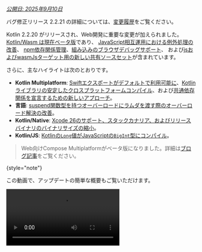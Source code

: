 [//]: # (title: Kotlin 2.2.20 の新機能)

_[公開日: 2025年9月10日](releases.md#release-details)_

<tldr><p>バグ修正リリース 2.2.21 の詳細については、<a href="https://github.com/JetBrains/kotlin/releases/tag/v2.2.21">変更履歴</a>をご覧ください。</p></tldr>

Kotlin 2.2.20 がリリースされ、Web開発に重要な変更が加えられました。[Kotlin/Wasm は現在ベータ版](#kotlin-wasm)であり、
[JavaScript相互運用における例外処理の改善](#improved-exception-handling-in-kotlin-wasm-and-javascript-interop)、
[npm依存関係管理](#separated-npm-dependencies)、[組み込みのブラウザデバッグサポート](#support-for-debugging-in-browsers-without-configuration)、
および[jsおよびwasmJsターゲット用の新しい共有ソースセット](#shared-source-set-for-js-and-wasmjs-targets)が含まれています。

さらに、主なハイライトは次のとおりです。

*   **Kotlin Multiplatform**: [Swiftエクスポートがデフォルトで利用可能に](#swift-export-available-by-default)、[Kotlinライブラリの安定したクロスプラットフォームコンパイル](#stable-cross-platform-compilation-for-kotlin-libraries)、および[共通依存関係を宣言するための新しいアプローチ](#new-approach-for-declaring-common-dependencies)。
*   **言語**: [suspend関数型を持つオーバーロードにラムダを渡す際のオーバーロード解決の改善](#improved-overload-resolution-for-lambdas-with-suspend-function-types)。
*   **Kotlin/Native**: [Xcode 26のサポート、スタックカナリア、およびリリースバイナリのバイナリサイズの縮小](#kotlin-native)。
*   **Kotlin/JS**: [Kotlinの`Long`値がJavaScriptの`BigInt`型にコンパイル](#usage-of-the-bigint-type-to-represent-kotlin-s-long-type)。

> Web向けCompose Multiplatformがベータ版になりました。詳細は[ブログ記事](https://blog.jetbrains.com/kotlin/2025/09/compose-multiplatform-1-9-0-compose-for-web-beta/)をご覧ください。
>
{style="note"}

この動画で、アップデートの簡単な概要もご覧いただけます。

<video src="https://www.youtube.com/v/QWpp5-LlTqA" title="Kotlin 2.2.21 の新機能"/>

## IDEサポート

Kotlin 2.2.20をサポートするKotlinプラグインは、IntelliJ IDEAおよびAndroid Studioの最新バージョンにバンドルされています。
更新するには、ビルドスクリプトでKotlinのバージョンを2.2.20に変更するだけです。

詳細は[新しいリリースへの更新](releases.md#update-to-a-new-kotlin-version)をご覧ください。

## 言語

Kotlin 2.2.20では、Kotlin 2.3.0で計画されている今後の言語機能を試すことができます。これには、
[suspend関数型を持つオーバーロードにラムダを渡す際のオーバーロード解決の改善](#improved-overload-resolution-for-lambdas-with-suspend-function-types)と
[明示的な戻り値型を持つ式本体での`return`文のサポート](#support-for-return-statements-in-expression-bodies-with-explicit-return-types)が含まれます。このリリースには、
[when`式の網羅性チェックの改善](#data-flow-based-exhaustiveness-checks-for-when-expressions)、
[reified `Throwable`キャッチのサポート](#support-for-reified-types-in-catch-clauses)、および[Kotlinコントラクトの改善](#improved-kotlin-contracts)も含まれます。

### suspend関数型を持つラムダのオーバーロード解決の改善

これまで、通常の関数型と`suspend`関数型の両方で関数をオーバーロードすると、ラムダを渡す際にオーバーロード解決の曖昧性エラーが発生していました。明示的な型キャストでこのエラーを回避できましたが、コンパイラは`No cast needed`という警告を誤って報告していました。

```kotlin
// Defines two overloads
fun transform(block: () -> Int) {}
fun transform(block: suspend () -> Int) {}

fun test() {
    // Fails with overload resolution ambiguity
    transform({ 42 })

    // Uses an explicit cast, but the compiler incorrectly reports 
    // a "No cast needed" warning
    transform({ 42 } as () -> Int)
}
```

この変更により、通常の関数型と`suspend`関数型の両方のオーバーロードを定義した場合、キャストなしのラムダは通常のオーバーロードに解決されます。`suspend`キーワードを使用して、明示的にsuspendオーバーロードに解決してください。

```kotlin
// Resolves to transform(() -> Int)
transform({ 42 })

// Resolves to transform(suspend () -> Int)
transform(suspend { 42 })
```

この挙動はKotlin 2.3.0でデフォルトで有効になります。今すぐテストするには、以下のコンパイラオプションを使用して言語バージョンを`2.3`に設定してください。

```kotlin
-language-version 2.3
```

または、`build.gradle(.kts)`ファイルで設定してください。

```kotlin
kotlin {
    compilerOptions {
        languageVersion.set(org.jetbrains.kotlin.gradle.dsl.KotlinVersion.KOTLIN_2_3)
    }
}
```

課題トラッカー[YouTrack](https://youtrack.jetbrains.com/issue/KT-23610)でフィードバックをお寄せいただけると幸いです。

### 明示的な戻り値型を持つ式本体での`return`文のサポート

これまで、式本体で`return`を使用すると、関数の戻り値型が`Nothing`と推論される可能性があったため、コンパイラエラーが発生していました。

```kotlin
fun example() = return 42
// Error: Returns are prohibited for functions with an expression body
```

この変更により、戻り値型が明示的に記述されている限り、式本体で`return`を使用できるようになりました。

```kotlin
// Specifies the return type explicitly
fun getDisplayNameOrDefault(userId: String?): String = getDisplayName(userId ?: return "default")

// Fails because it doesn't specify the return type explicitly
fun getDisplayNameOrDefault(userId: String?) = getDisplayName(userId ?: return "default")
```

同様に、式本体を持つ関数内のラムダおよびネストされた式内の`return`文は、意図せずにコンパイルされていました。Kotlinは、戻り値型が明示的に指定されている限り、これらのケースをサポートするようになりました。明示的な戻り値型がないケースはKotlin 2.3.0で非推奨になります。

```kotlin
// Return type isn't explicitly specified, and the return statement is inside a lambda
// which will be deprecated
fun returnInsideLambda() = run { return 42 }

// Return type isn't explicitly specified, and the return statement is inside the initializer
// of a local variable, which will be deprecated
fun returnInsideIf() = when {
    else -> {
        val result = if (someCondition()) return "" else "value"
        result
    }
}
```

この挙動はKotlin 2.3.0でデフォルトで有効になります。今すぐテストするには、以下のコンパイラオプションを使用して言語バージョンを`2.3`に設定してください。

```kotlin
-language-version 2.3
```

または、`build.gradle(.kts)`ファイルで設定してください。

```kotlin
kotlin {
    compilerOptions {
        languageVersion.set(org.jetbrains.kotlin.gradle.dsl.KotlinVersion.KOTLIN_2_3)
    }
}
```

課題トラッカー[YouTrack](https://youtrack.jetbrains.com/issue/KT-76926)でフィードバックをお寄せいただけると幸いです。

### `when`式のデータフローに基づく網羅性チェック
<primary-label ref="experimental-opt-in"/>

> IntelliJ IDEAでのこの機能のコード分析、コード補完、ハイライトのサポートは、現在[2025.3 EAPビルド](https://www.jetbrains.com/idea/nextversion/)でのみ利用可能です。
>
{style = "note"}

Kotlin 2.2.20では、`when`式の**データフローに基づく**網羅性チェックが導入されました。
これまで、コンパイラのチェックは`when`式自体に限定されており、冗長な`else`ブランチを追加せざるを得ないことがよくありました。
このアップデートにより、コンパイラは以前の条件チェックと早期リターンを追跡するようになり、冗長な`else`ブランチを削除できるようになりました。

たとえば、コンパイラは`if`条件が満たされたときに関数がリターンすることを認識するため、`when`式は残りのケースを処理するだけで済みます。

```kotlin
enum class UserRole { ADMIN, MEMBER, GUEST }

fun getPermissionLevel(role: UserRole): Int {
    // Covers the Admin case outside of the when expression
    if (role == UserRole.ADMIN) return 99

    return when (role) {
        UserRole.MEMBER -> 10
        UserRole.GUEST -> 1
        // You no longer have to include this else branch 
        // else -> throw IllegalStateException()
    }
}
```

この機能は[Experimental](components-stability.md#stability-levels-explained)です。
これを有効にするには、`build.gradle(.kts)`ファイルに以下のコンパイラオプションを追加してください。

```kotlin
kotlin {
    compilerOptions {
        freeCompilerArgs.add("-Xdata-flow-based-exhaustiveness")
    }
}
```

### `catch`句におけるreified型のサポート
<primary-label ref="experimental-opt-in"/>

> IntelliJ IDEAでのこの機能のコード分析、コード補完、ハイライトのサポートは、現在[2025.3 EAPビルド](https://www.jetbrains.com/idea/nextversion/)でのみ利用可能です。
> 
{style = "note"}

Kotlin 2.2.20では、コンパイラは`inline`関数の`catch`句で[reifiedジェネリック型パラメータ](inline-functions.md#reified-type-parameters)の使用を許可するようになりました。

例を示します。

```kotlin
inline fun <reified ExceptionType : Throwable> handleException(block: () -> Unit) {
    try {
        block()
        // This is now allowed after the change
    } catch (e: ExceptionType) {
        println("Caught specific exception: ${e::class.simpleName}")
    }
}

fun main() {
    // Tries to perform an action that might throw an IOException
    handleException<java.io.IOException> {
        throw java.io.IOException("File not found")
    }
    // Caught specific exception: IOException
}
```

これまで、`inline`関数でreified `Throwable`型をキャッチしようとするとエラーが発生していました。

この挙動はKotlin 2.4.0でデフォルトで有効になります。
今すぐ使用するには、`build.gradle(.kts)`ファイルに以下のコンパイラオプションを追加してください。

```kotlin
kotlin {
    compilerOptions {
        freeCompilerArgs.add("-Xallow-reified-type-in-catch")
    }
}
```

Kotlinチームは、外部コントリビューターの[Iven Krall](https://github.com/kralliv)氏の貢献に感謝いたします。

### Kotlinコントラクトの改善
<primary-label ref="experimental-opt-in"/>

> IntelliJ IDEAでのこの機能のコード分析、コード補完、ハイライトのサポートは、現在[2025.3 EAPビルド](https://www.jetbrains.com/idea/nextversion/)でのみ利用可能です。
>
{style = "note"}

Kotlin 2.2.20では、[Kotlinコントラクト](https://kotlinlang.org/api/core/kotlin-stdlib/kotlin.contracts/contract.html)にいくつかの改善が導入されました。これには以下が含まれます。

*   [コントラクト型アサーションにおけるジェネリクスのサポート](#support-for-generics-in-contract-type-assertions)。
*   [プロパティアクセサーおよび特定の演算子関数内でのコントラクトのサポート](#support-for-contracts-inside-property-accessors-and-specific-operator-functions)。
*   [条件が満たされたときに非nullの戻り値を保証する手段としての、コントラクトにおける`returnsNotNull()`関数のサポート](#support-for-the-returnsnotnull-function-in-contracts)。
*   [ラムダ内で条件が`true`であると仮定できる新しい`holdsIn`キーワード](#new-holdsin-keyword)。

これらの改善は[Experimental](components-stability.md#stability-levels-explained)です。オプトインするには、コントラクトを宣言する際に`@OptIn(ExperimentalContracts::class)`アノテーションを使用する必要があります。`holdsIn`キーワードと`returnsNotNull()`関数も`@OptIn(ExperimentalExtendedContracts::class)`アノテーションを必要とします。

これらの改善を使用するには、以下の各セクションで説明されているコンパイラオプションも追加する必要があります。

弊社の[課題トラッカー](https://kotl.in/issue)でフィードバックをお寄せいただけると幸いです。

#### コントラクト型アサーションにおけるジェネリクスのサポート

ジェネリック型に対して型アサーションを実行するコントラクトを記述できるようになりました。

```kotlin
import kotlin.contracts.*

sealed class Failure {
    class HttpError(val code: Int) : Failure()
    // Insert other failure types here
}

sealed class Result<out T, out F : Failure> {
    class Success<T>(val data: T) : Result<T, Nothing>()
    class Failed<F : Failure>(val failure: F) : Result<Nothing, F>()
}

@OptIn(ExperimentalContracts::class)
// Uses a contract to assert a generic type
fun <T, F : Failure> Result<T, F>.isHttpError(): Boolean {
    contract {
        returns(true) implies (this@isHttpError is Result.Failed<Failure.HttpError>)
    }
    return this is Result.Failed && this.failure is Failure.HttpError
}
```

この例では、コントラクトが`Result`オブジェクトに対して型アサーションを実行し、コンパイラが安全に[スマートキャスト](typecasts.md#smart-casts)してアサートされたジェネリック型にすることを可能にします。

この機能は[Experimental](components-stability.md#stability-levels-explained)です。オプトインするには、`build.gradle(.kts)`ファイルに以下のコンパイラオプションを追加してください。

```kotlin
kotlin {
    compilerOptions {
        freeCompilerArgs.add("-Xallow-contracts-on-more-functions")
    }
}
```

#### プロパティアクセサーおよび特定の演算子関数内でのコントラクトのサポート

プロパティアクセサーと特定の演算子関数内でコントラクトを定義できるようになりました。
これにより、より多くの種類の宣言でコントラクトを使用できるようになり、柔軟性が向上します。

たとえば、ゲッター内でコントラクトを使用して、レシーバーオブジェクトのスマートキャストを有効にできます。

```kotlin
import kotlin.contracts.*

val Any.isHelloString: Boolean
    get() {
        @OptIn(ExperimentalContracts::class)
        // Enables smart casting the receiver to String when the getter returns true
        contract { returns(true) implies (this@isHelloString is String) }
        return "hello" == this
    }

fun printIfHelloString(x: Any) {
    if (x.isHelloString) {
        // Prints the length after the smart cast of the receiver to String
        println(x.length)
        // 5
    }
}
```

さらに、以下の演算子関数でコントラクトを使用できます。

*   `invoke`
*   `contains`
*   `rangeTo`、`rangeUntil`
*   `componentN`
*   `iterator`
*   `unaryPlus`、`unaryMinus`、`not`
*   `inc`、`dec`

ここでは、演算子関数でコントラクトを使用してラムダ内の変数の初期化を保証する例を示します。

```kotlin
import kotlin.contracts.*

class Runner {
    @OptIn(ExperimentalContracts::class)
    // Enables initialization of variables assigned inside the lambda
    operator fun invoke(block: () -> Unit) {
        contract {
            callsInPlace(block, InvocationKind.EXACTLY_ONCE)
        }
        block()
    }
}

fun testOperator(runner: Runner) {
    val number: Int
    runner {
        number = 1
    }
    // Prints the value after definite initialization guaranteed by the contract
    println(number)
    // 1
}
```

この機能は[Experimental](components-stability.md#stability-levels-explained)です。オプトインするには、`build.gradle(.kts)`ファイルに以下のコンパイラオプションを追加してください。

```kotlin
kotlin {
    compilerOptions {
        freeCompilerArgs.add("-Xallow-contracts-on-more-functions")
    }
}
```

#### コントラクトにおけるreturnsNotNull()関数のサポート

Kotlin 2.2.20では、コントラクト用の[`returnsNotNull()`](https://kotlinlang.org/api/core/kotlin-stdlib/kotlin.contracts/-contract-builder/returns-not-null.html)関数が導入されました。
この関数を使用して、特定の条件が満たされたときに、関数が非null値を返すことを保証できます。
これにより、nullableとnon-nullableの関数オーバーロードを個別に用意する代わりに、単一の簡潔な関数でコードを簡素化できます。

```kotlin
import kotlin.contracts.*

@OptIn(ExperimentalContracts::class, ExperimentalExtendedContracts::class)
fun decode(encoded: String?): String? {
    contract {
        // Guarantees a non-null return value when the input is non-null
        (encoded != null) implies (returnsNotNull())
    }
    if (encoded == null) return null
    return java.net.URLDecoder.decode(encoded, "UTF-8")
}

fun useDecodedValue(s: String?) {
    // Uses a safe call since the return value may be null
    decode(s)?.length
    if (s != null) {
        // Treats the return value as non-null after the smart cast
        decode(s).length
    }
}
```

この例では、`decode()`関数内のコントラクトにより、入力が非nullの場合にコンパイラが戻り値をスマートキャストできるようになり、余分なnullチェックや複数のオーバーロードの必要がなくなります。

この機能は[Experimental](components-stability.md#stability-levels-explained)です。オプトインするには、`build.gradle(.kts)`ファイルに以下のコンパイラオプションを追加してください。

```kotlin
kotlin {
    compilerOptions {
        freeCompilerArgs.add("-Xallow-condition-implies-returns-contracts")
    }
}
```

#### 新しいholdsInキーワード

Kotlin 2.2.20では、コントラクト用の新しい[`holdsIn`](https://kotlinlang.org/api/core/kotlin-stdlib/kotlin.contracts/-contract-builder/holds-in.html)キーワードが導入されました。
これを使用して、特定のラムダ内でブール条件が`true`であると仮定されることを保証できます。これにより、コントラクトを使用して条件付きスマートキャストを持つDSLを構築できます。

例を示します。

```kotlin
import kotlin.contracts.*

@OptIn(ExperimentalContracts::class, ExperimentalExtendedContracts::class)
fun <T> T.alsoIf(condition: Boolean, block: (T) -> Unit): T {
    contract {
        // Declares that the lambda runs at most once
        callsInPlace(block, InvocationKind.AT_MOST_ONCE)
        // Declares that the condition is assumed to be true inside the lambda
        condition holdsIn block
    }
    if (condition) block(this)
    return this
}

fun useApplyIf(input: Any) {
    val result = listOf(1, 2, 3)
        .first()
        .alsoIf(input is Int) {
            // The input parameter is smart cast to Int inside the lambda
            // Prints the sum of input and first list element
            println(input + it)
            // 2
        }
        .toString()
}
```

この機能は[Experimental](components-stability.md#stability-levels-explained)です。オプトインするには、`build.gradle(.kts)`ファイルに以下のコンパイラオプションを追加してください。

```kotlin
kotlin {
    compilerOptions {
        freeCompilerArgs.add("-Xallow-holdsin-contract")
    }
}
```

## Kotlin/JVM: `when`式での`invokedynamic`のサポート
<primary-label ref="experimental-opt-in"/> 

Kotlin 2.2.20では、`when`式を`invokedynamic`でコンパイルできるようになりました。これまで、複数の型チェックを含む`when`式は、バイトコードで長い`instanceof`チェックの連鎖にコンパイルされていました。

現在では、以下の条件が満たされた場合、Javaの`switch`ステートメントによって生成されるバイトコードと同様に、`invokedynamic`を`when`式で使用してより小さなバイトコードを生成できます。

*   `else`を除くすべての条件が`is`または`null`チェックであること。
*   式に[ガード条件 (`if`)](control-flow.md#guard-conditions-in-when-expressions)が含まれていないこと。
*   条件に、変更可能なKotlinコレクション (`MutableList`) や関数型 (`kotlin.Function1`、`kotlin.Function2`など) のように直接型チェックできない型が含まれていないこと。
*   `else`以外に少なくとも2つの条件があること。
*   すべてのブランチが`when`式の同じ主題をチェックしていること。

たとえば、以下のようになります。

```kotlin
open class Example

class A : Example()
class B : Example()
class C : Example()

fun test(e: Example) = when (e) {
    // Uses invokedynamic with SwitchBootstraps.typeSwitch
    is A -> 1
    is B -> 2
    is C -> 3
    else -> 0
}
```

この新機能が有効になると、この例の`when`式は、複数の`instanceof`チェックの代わりに単一の`invokedynamic`型スイッチにコンパイルされます。

この機能を有効にするには、JVMターゲット21以上でKotlinコードをコンパイルし、以下のコンパイラオプションを追加してください。

```bash
-Xwhen-expressions=indy
```

または、`build.gradle(.kts)`ファイルの`compilerOptions {}`ブロックに追加してください。

```kotlin
kotlin {
    compilerOptions {
        freeCompilerArgs.add("-Xwhen-expressions=indy")
    }
}
```

この機能は[Experimental](components-stability.md#stability-levels-explained)です。課題トラッカー[YouTrack](https://youtrack.jetbrains.com/issue/KT-65688)でフィードバックをお寄せいただけると幸いです。

## Kotlin Multiplatform

Kotlin 2.2.20では、Kotlin Multiplatformに重要な変更が導入されました。Swiftエクスポートがデフォルトで利用可能になり、新しい共有ソースセットが追加され、共通依存関係を管理する新しいアプローチを試すことができます。

### Swiftエクスポートがデフォルトで利用可能に
<primary-label ref="experimental-general"/> 

Kotlin 2.2.20では、Swiftエクスポートの実験的なサポートが導入されました。
これにより、Kotlinソースを直接エクスポートし、Objective-Cヘッダーが不要になるため、SwiftからKotlinコードを慣用的に呼び出すことができます。

これにより、Appleターゲットのマルチプラットフォーム開発が大幅に改善されるはずです。たとえば、トップレベル関数を持つKotlinモジュールがある場合、Swiftエクスポートにより、Objective-Cのアンダースコアやマングルされた名前を削除し、クリーンでモジュール固有のインポートが可能になります。

主な機能は次のとおりです。

*   **マルチモジュールサポート**。各Kotlinモジュールは個別のSwiftモジュールとしてエクスポートされ、関数呼び出しを簡素化します。
*   **パッケージサポート**。Kotlinパッケージはエクスポート中に明示的に保持され、生成されたSwiftコードでの命名衝突を回避します。
*   **型エイリアス**。Kotlinの型エイリアスはSwiftにエクスポートされ、保持されるため、可読性が向上します。
*   **プリミティブのnull許容性の強化**。`Int?`のような型を`KotlinInt`のようなラッパークラスにボックス化してnull許容性を保持する必要があったObjective-C相互運用とは異なり、Swiftエクスポートはnull許容性情報を直接変換します。
*   **オーバーロード**。Kotlinのオーバーロードされた関数をSwiftで曖昧さなく呼び出すことができます。
*   **フラット化されたパッケージ構造**。KotlinパッケージをSwiftのenumに変換し、生成されたSwiftコードからパッケージプレフィックスを削除できます。
*   **モジュール名のカスタマイズ**。KotlinプロジェクトのGradle設定で、結果のSwiftモジュール名をカスタマイズできます。

#### Swiftエクスポートを有効にする方法

この機能は現在[Experimental](components-stability.md#stability-levels-explained)であり、iOSフレームワークをXcodeプロジェクトに接続するために[直接統合](https://www.jetbrains.com/help/kotlin-multiplatform-dev/multiplatform-direct-integration.html)を使用するプロジェクトでのみ機能します。
これは、IntelliJ IDEAのKotlin Multiplatformプラグインまたは[Webウィザード](https://kmp.jetbrains.com/)で作成されたマルチプラットフォームプロジェクトの標準的な設定です。

Swiftエクスポートを試すには、Xcodeプロジェクトを設定します。

1.  Xcodeで、プロジェクト設定を開きます。
2.  **Build Phases**タブで、`embedAndSignAppleFrameworkForXcode`タスクを含む**Run Script**フェーズを見つけます。
3.  Run Scriptフェーズで、`embedSwiftExportForXcode`タスクを特徴とするようにスクリプトを調整します。

   ```bash
   ./gradlew :<Shared module name>:embedSwiftExportForXcode
   ```

   ![Swiftエクスポートスクリプトを追加](xcode-swift-export-run-script-phase.png){width=700}

4.  プロジェクトをビルドします。Swiftモジュールはビルド出力ディレクトリに生成されます。

この機能はデフォルトで利用可能です。以前のリリースで既に有効にしている場合は、`gradle.properties`ファイルから`kotlin.experimental.swift-export.enabled`を削除できます。

> 時間を節約するには、Swiftエクスポートがすでに設定されている弊社の[公開サンプル](https://github.com/Kotlin/swift-export-sample)をクローンしてください。
>
{style="tip"}

Swiftエクスポートの詳細については、弊社の[ドキュメント](native-swift-export.md)をご覧ください。

#### フィードバックを送る

今後のKotlinリリースでは、Swiftエクスポートのサポートを拡大し、段階的に安定させる予定です。
Kotlin 2.2.20以降は、特にコルーチンとフロー周りのKotlinとSwift間の相互運用性の向上に注力します。

Swiftエクスポートのサポートは、Kotlin Multiplatformにとって大きな変更です。皆様からのフィードバックをお待ちしております。

*   Kotlin Slackで開発チームに直接連絡してください – [招待を取得](https://surveys.jetbrains.com/s3/kotlin-slack-sign-up?_gl=1*ju6cbn*_ga*MTA3MTk5NDkzMC4xNjQ2MDY3MDU4*_ga_9J976DJZ68*MTY1ODMzNzA3OS4xMDAuMS4xNjU4MzQwODEwLjYw)して[#swift-export](https://kotlinlang.slack.com/archives/C073GUW6WN9)チャンネルに参加してください。
*   Swiftエクスポートで直面する問題を[YouTrack](https://kotl.in/issue)で報告してください。

### `js`および`wasmJs`ターゲット用の共有ソースセット

これまで、Kotlin MultiplatformはJavaScript (`js`) とWebAssembly (`wasmJs`) のWebターゲット用の共有ソースセットをデフォルトで含んでいませんでした。
`js`と`wasmJs`の間でコードを共有するには、カスタムソースセットを手動で設定するか、`js`用と`wasmJs`用で2箇所にコードを記述する必要がありました。例:

```kotlin
// commonMain
expect suspend fun readCopiedText(): String

// jsMain
external interface Navigator { val clipboard: Clipboard }
// Different interop in JS and Wasm
external interface Clipboard { fun readText(): Promise<String> }
external val navigator: Navigator

suspend fun readCopiedText(): String {
    // Different interop in JS and Wasm
    return navigator.clipboard.readText().await()
}

// wasmJsMain
external interface Navigator { val clipboard: Clipboard }
external interface Clipboard { fun readText(): Promise<JsString> }
external val navigator: Navigator

suspend fun readCopiedText(): String {
    return navigator.clipboard.readText().await().toString()
}
```

このリリースから、[デフォルト階層テンプレート](https://www.jetbrains.com/help/kotlin-multiplatform-dev/multiplatform-hierarchy.html#default-hierarchy-template)を使用すると、Kotlin GradleプラグインがWeb用の新しい共有ソースセット (`webMain`と`webTest`で構成) を追加します。

この変更により、`web`ソースセットは`js`と`wasmJs`の両方のソースセットの親となります。更新されたソースセット階層は次のようになります。

![Webでデフォルト階層テンプレートを使用する例](default-hierarchy-example-with-web.svg)

新しいソースセットにより、`js`と`wasmJs`の両方のターゲットに対して1つのコードを記述できます。共有コードを`webMain`に配置すると、両方で自動的に機能します。

```kotlin
// commonMain
expect suspend fun readCopiedText(): String

// webMain
@OptIn(ExperimentalWasmJsInterop::class)
private suspend fun <R : JsAny?> Promise<R>.await(): R = suspendCancellableCoroutine { continuation ->
    this.then(
        onFulfilled = { continuation.resumeWith(Result.success(it)); null },
        onRejected = { continuation.resumeWithException(it.asJsException()); null }
    )
}

external interface Navigator { val clipboard: Clipboard }
external interface Clipboard { fun readText(): Promise<JsString> }
external val navigator: Navigator

actual suspend fun readCopiedText(): String {
    return navigator.clipboard.readText().await().toString()
}
```

このアップデートにより、`js`と`wasmJs`ターゲット間のコード共有が簡素化されます。特に以下の2つのケースで役立ちます。

*   ライブラリ作者で、コードを重複させることなく`js`と`wasmJs`の両方のターゲットをサポートしたい場合。
*   WebをターゲットとするCompose Multiplatformアプリケーションを開発している場合、より広範なブラウザ互換性のために`js`と`wasmJs`の両方のターゲットのクロスコンパイルを有効にします。このフォールバックモードにより、Webサイトを作成すると、現代のブラウザは`wasmJs`を使用し、古いブラウザは`js`を使用するため、すべてのブラウザでそのまま動作します。

この機能を試すには、`build.gradle(.kts)`ファイルの`kotlin {}`ブロックで[デフォルト階層テンプレート](https://www.jetbrains.com/help/kotlin-multiplatform-dev/multiplatform-hierarchy.html#default-hierarchy-template)を使用してください。

```kotlin
kotlin {
    js()
    wasmJs()

    // Enables the default source set hierarchy, including webMain and webTest
    applyDefaultHierarchyTemplate()
}
```

デフォルト階層を使用する前に、カスタム共有ソースセットを持つプロジェクトがある場合や、`js("web")`ターゲットの名前を変更している場合は、潜在的な競合がないか慎重に検討してください。これらの競合を解決するには、競合するソースセットまたはターゲットの名前を変更するか、デフォルト階層を使用しないでください。

### Kotlinライブラリの安定したクロスプラットフォームコンパイル

Kotlin 2.2.20では、重要な[ロードマップ項目](https://youtrack.jetbrains.com/issue/KT-71290)が完了し、Kotlinライブラリのクロスプラットフォームコンパイルが安定化されました。

Kotlinライブラリを公開するための`.klib`アーティファクトを、どのホストでも生成できるようになりました。これにより、特にこれまでMacマシンが必要だったAppleターゲットの公開プロセスが大幅に合理化されます。

この機能はデフォルトで利用可能です。既に`kotlin.native.enableKlibsCrossCompilation=true`でクロスコンパイルを有効にしている場合は、`gradle.properties`ファイルからこれを削除できます。

残念ながら、いくつかの制限はまだ存在します。以下の場合は、引き続きMacマシンを使用する必要があります。

*   ライブラリまたは依存するモジュールに[cinteropの依存関係](native-c-interop.md)がある場合。
*   プロジェクトに[CocoaPodsの統合](https://www.jetbrains.com/help/kotlin-multiplatform-dev/multiplatform-cocoapods-overview.html)が設定されている場合。
*   Appleターゲット用の[最終バイナリ](https://www.jetbrains.com/help/kotlin-multiplatform-dev/multiplatform-build-native-binaries.html)をビルドまたはテストする必要がある場合。

マルチプラットフォームライブラリの公開に関する詳細については、弊社の[ドキュメント](https://www.jetbrains.com/help/kotlin-multiplatform-dev/multiplatform-publish-lib-setup.html)をご覧ください。

### 共通依存関係を宣言するための新しいアプローチ
<primary-label ref="experimental-opt-in"/>

Gradleでマルチプラットフォームプロジェクトを設定するのを簡素化するため、Kotlin 2.2.20では、プロジェクトがGradle 8.8以降を使用している場合、トップレベルの`dependencies {}`ブロックを使用して`kotlin {}`ブロック内で共通依存関係を宣言できるようになりました。
これらの依存関係は、`commonMain`ソースセットで宣言されたかのように動作します。この機能は、Kotlin/JVMおよびAndroid専用プロジェクトで使用するdependenciesブロックと同様に機能し、Kotlin Multiplatformでは現在[Experimental](components-stability.md#stability-levels-explained)です。

プロジェクトレベルで共通依存関係を宣言することで、ソースセット間の繰り返しの設定が減り、ビルド設定の合理化に役立ちます。必要に応じて、各ソースセットにプラットフォーム固有の依存関係を追加することもできます。

この機能を試すには、トップレベルの`dependencies {}`ブロックの前に`@OptIn(ExperimentalKotlinGradlePluginApi::class)`アノテーションを追加してオプトインしてください。例:

```kotlin
kotlin {
    @OptIn(ExperimentalKotlinGradlePluginApi::class)
    dependencies {
        implementation("org.jetbrains.kotlinx:kotlinx-coroutines-core:%coroutinesVersion%")
    }
}
```

この機能に関するフィードバックを[YouTrack](https://youtrack.jetbrains.com/issue/KT-76446)でお寄せいただけると幸いです。

### 依存関係におけるターゲットサポートの新しい診断

Kotlin 2.2.20以前は、ビルドスクリプト内の依存関係がソースセットで必要なすべてのターゲットをサポートしていない場合、Gradleによって生成されるエラーメッセージでは問題を理解することが困難でした。

Kotlin 2.2.20では、各依存関係がどのターゲットをサポートし、どのターゲットをサポートしないかを明確に示す新しい診断が導入されました。

この診断はデフォルトで有効になっています。何らかの理由で無効にする必要がある場合は、この[YouTrack課題](https://kotl.in/kmp-dependencies-diagnostic-issue)にコメントでお知らせください。
`gradle.properties`ファイルで診断を無効にするには、以下のGradleプロパティを使用できます。

| プロパティ                                                 | 説明                                                       |
|----------------------------------------------------------|----------------------------------------------------------------|
| `kotlin.kmp.eagerUnresolvedDependenciesDiagnostic=false` | メタデータコンパイルとインポートのみで診断を実行                 |
| `kotlin.kmp.unresolvedDependenciesDiagnostic=false`      | 診断を完全に無効にする                                         |

## Kotlin/Native

このリリースでは、Xcode 26のサポート、Objective-C/Swiftとの相互運用性、デバッグ、新しいバイナリオプションに改善が加えられました。

### Xcode 26のサポート

Kotlin 2.2.2**1**以降、Kotlin/NativeコンパイラはXcode 26をサポートします。これはXcodeの最新の安定バージョンです。
Xcodeをアップデートし、最新のAPIにアクセスして、Appleオペレーティングシステム向けのKotlinプロジェクトの開発を継続できます。

### バイナリにおけるスタックカナリアのサポート

Kotlin 2.2.20から、Kotlinは生成されるKotlin/Nativeバイナリでのスタックカナリアのサポートを追加しました。スタック保護の一部として、このセキュリティ機能はスタック破壊から保護し、一般的なアプリケーションの脆弱性の一部を軽減します。SwiftとObjective-Cでは既に利用可能でしたが、Kotlinでもサポートされるようになりました。

Kotlin/Nativeでのスタック保護の実装は、[Clang](https://clang.llvm.org/docs/ClangCommandLineReference.html#cmdoption-clang-fstack-protector)のスタックプロテクターの挙動に従います。

スタックカナリアを有効にするには、以下の[バイナリオプション](native-binary-options.md)を`gradle.properties`ファイルに追加してください。

```none
kotlin.native.binary.stackProtector=yes
```

このプロパティは、スタック破壊に対して脆弱なすべてのKotlin関数に対してこの機能を有効にします。代替モードは次のとおりです。

*   `kotlin.native.binary.stackProtector=strong`。これは、スタック破壊に対して脆弱な関数に対してより強力なヒューリスティックを使用します。
*   `kotlin.native.binary.stackProtector=all`。これは、すべての関数に対してスタックプロテクターを有効にします。

場合によっては、スタック保護がパフォーマンスコストを伴う可能性があることに注意してください。

### リリースバイナリのバイナリサイズの縮小
<primary-label ref="experimental-opt-in"/> 

Kotlin 2.2.20では、リリースバイナリのバイナリサイズを削減できる`smallBinary`オプションが導入されました。
この新しいオプションは、LLVMコンパイルフェーズ中のコンパイラのデフォルトの最適化引数として、事実上`-Oz`を設定します。

`smallBinary`オプションを有効にすると、リリースバイナリをより小さくし、ビルド時間を短縮できます。ただし、場合によってはランタイムパフォーマンスに影響を与える可能性があります。

この新機能は現在[Experimental](components-stability.md#stability-levels-explained)です。プロジェクトでこれを試すには、以下の[バイナリオプション](native-binary-options.md)を`gradle.properties`ファイルに追加してください。

```none
kotlin.native.binary.smallBinary=true
```

Kotlinチームは、この機能の実装にご協力いただいた[Troels Lund](https://github.com/troelsbjerre)氏に感謝いたします。

### デバッガーのオブジェクト概要の改善

Kotlin/Nativeは、LLDBやGDBなどのデバッガーツール向けに、より明確なオブジェクト概要を生成するようになりました。これにより、生成されるデバッグ情報の可読性が向上し、デバッグエクスペリエンスが合理化されます。

たとえば、以下のオブジェクトを考えてみましょう。

```kotlin
class Point(val x: Int, val y: Int)
val point = Point(1, 2)
```

これまで、検査ではオブジェクトのメモリアドレスへのポインタを含む限られた情報しか表示されませんでした。

```none
(lldb) v point
(ObjHeader *) point = [x: ..., y: ...]
(lldb) v point->x
(int32_t *) x = 0x0000000100274048
```

Kotlin 2.2.20では、デバッガーが実際の値を含むより豊富な詳細を表示するようになりました。

```none
(lldb) v point
(ObjHeader *) point = Point(x=1, y=2)
(lldb) v point->x
(int32_t) point->x = 1
```

Kotlinチームは、この機能の実装にご協力いただいた[Nikita Nazarov](https://github.com/nikita-nazarov)氏に感謝いたします。

Kotlin/Nativeでのデバッグの詳細については、[ドキュメント](native-debugging.md)をご覧ください。

### Objective-Cヘッダーのブロック型における明示的な名前

Kotlin 2.2.20では、Kotlin/NativeプロジェクトからエクスポートされるObjective-CヘッダーのKotlinの関数型に明示的なパラメータ名を追加するオプションが導入されました。パラメータ名により、Xcodeのオートコンプリート候補が改善され、Clangの警告を回避するのに役立ちます。

これまで、ブロック型におけるパラメータ名は、生成されたObjective-Cヘッダーでは省略されていました。このような場合、Xcodeのオートコンプリートは、Objective-Cブロックでパラメータ名なしで関数を呼び出すことを提案していました。生成されたブロックはClangの警告を引き起こしました。

たとえば、以下のKotlinコードの場合:

```kotlin
// Kotlin:
fun greetUser(block: (name: String) -> Unit) = block("John")
```

生成されたObjective-Cヘッダーにはパラメータ名がありませんでした。

```objc
// Objective-C:
+ (void)greetUserBlock:(void (^)(NSString *))block __attribute__((swift_name("greetUser(block:)")));
```

そのため、XcodeでObjective-Cから`greetUserBlock()`関数を呼び出すと、IDEは次のように提案しました。

```objc
// Objective-C:
greetUserBlock:^(NSString *) {
    // ...
};
```

提案中の不足しているパラメータ名`(NSString *)`がClangの警告を引き起こしました。

新しいオプションを使用すると、KotlinはKotlin関数型からのパラメータ名をObjective-Cブロック型に転送するため、Xcodeは提案でそれらを使用します。

```objc
// Objective-C:
greetUserBlock:^(NSString *name) {
    // ...
};
```

明示的なパラメータ名を有効にするには、以下の[バイナリオプション](native-binary-options.md)を`gradle.properties`ファイルに追加してください。

```none
kotlin.native.binary.objcExportBlockExplicitParameterNames=true
```

Kotlinチームは、この機能の実装にご協力いただいた[Yijie Jiang](https://github.com/edisongz)氏に感謝いたします。

### Kotlin/Nativeディストリビューションのサイズ縮小

Kotlin/Nativeディストリビューションには、コンパイラコードを含む2つのJARファイルが含まれていました。

*   `konan/lib/kotlin-native.jar`
*   `konan/lib/kotlin-native-compiler-embeddable.jar`。

Kotlin 2.2.20から、`kotlin-native.jar`は公開されなくなりました。

削除されたJARファイルは、不要になった組み込みコンパイラのレガシーバージョンです。この変更により、ディストリビューションのサイズが大幅に縮小されます。

その結果、以下のオプションは非推奨となり、削除されました。

*   `kotlin.native.useEmbeddableCompilerJar=false` Gradleプロパティ。代わりに、組み込みコンパイラJARファイルは常にKotlin/Nativeプロジェクトで使用されます。
*   `KotlinCompilerPluginSupportPlugin.getPluginArtifactForNative()`関数。代わりに、[`getPluginArtifact()`](https://kotlinlang.org/api/kotlin-gradle-plugin/kotlin-gradle-plugin-api/org.jetbrains.kotlin.gradle.plugin/-kotlin-compiler-plugin-support-plugin/get-plugin-artifact.html)関数が常に使用されます。

詳細については、[YouTrack課題](https://kotl.in/KT-51301)をご覧ください。

### Objective-CヘッダーへのKDocのエクスポートがデフォルトに

Kotlin/Nativeの最終バイナリのコンパイル中にObjective-Cヘッダーを生成する際、[KDoc](kotlin-doc.md)コメントがデフォルトでエクスポートされるようになりました。

これまで、`-Xexport-kdoc`オプションはビルドファイルに手動で追加する必要がありました。現在では、コンパイルタスクに自動的に渡されます。

このオプションはKDocコメントをklibsに埋め込み、Appleフレームワークを生成する際にklibsからコメントを抽出します。その結果、Xcodeなどでオートコンプリート時にクラスやメソッドのコメントが表示されるようになります。

`build.gradle(.kts)`ファイルの`binaries {}`ブロックで、klibsから生成されるAppleフレームワークへのKDocコメントのエクスポートを無効にできます。

```kotlin
import org.jetbrains.kotlin.gradle.ExperimentalKotlinGradlePluginApi

kotlin {
    iosArm64 {
        binaries {
            framework { 
                baseName = "sdk"
                @OptIn(ExperimentalKotlinGradlePluginApi::class)
                exportKdoc.set(false)
            }
        }
    }
}
```

詳細については、[弊社のドキュメント](native-objc-interop.md#provide-documentation-with-kdoc-comments)をご覧ください。

### x86_64 Appleターゲットの非推奨化

Appleは数年前にIntelチップ搭載デバイスの生産を終了し、[最近](https://www.youtube.com/live/51iONeETSng?t=3288s)、macOS Tahoe 26がIntelベースのアーキテクチャをサポートする最後のOSバージョンになると[発表しました](https://www.youtube.com/live/51iONeETSng?t=3288s)。

これにより、特にmacOS 26に付属するサポート対象のXcodeバージョンを更新する将来のKotlinリリースでは、ビルドエージェントでこれらのターゲットを適切にテストすることがますます困難になります。

Kotlin 2.2.20から、`macosX64`および`iosX64`ターゲットはサポートティア2に降格されました。これは、ターゲットがコンパイルされることを確認するためにCIで定期的にテストされることを意味しますが、実行されることを確認するために自動的にテストされない場合があります。

Kotlin 2.2.20−2.4.0リリースサイクル中に、すべての`x86_64` Appleターゲットを段階的に非推奨にし、最終的にサポートを削除する予定です。これには以下のターゲットが含まれます。

*   `macosX64`
*   `iosX64`
*   `tvosX64`
*   `watchosX64`

サポートティアの詳細については、[Kotlin/Nativeターゲットサポート](native-target-support.md)をご覧ください。

## Kotlin/Wasm

Kotlin/Wasmは現在ベータ版であり、npm依存関係の分離、[JavaScript相互運用における例外処理の改善](#improved-exception-handling-in-kotlin-wasm-and-javascript-interop)、
[組み込みのブラウザデバッグサポート](#support-for-debugging-in-browsers-without-configuration)などの改善とともに、より高い安定性を提供します。

### npm依存関係の分離

これまで、Kotlin/Wasmプロジェクトでは、[npm](https://www.npmjs.com/)のすべての依存関係が、Kotlinツーリングの依存関係とプロジェクトの依存関係の両方を含めて、プロジェクトフォルダにまとめてインストールされていました。
それらはまた、プロジェクトのロックファイル (`package-lock.json`または`yarn.lock`) にも一緒に記録されていました。

その結果、Kotlinツーリングの依存関係が更新されるたびに、何も追加または変更していなくてもロックファイルを更新する必要がありました。

Kotlin 2.2.20から、Kotlinツーリングのnpm依存関係はプロジェクトの外にインストールされるようになりました。現在、ツーリングとユーザーの依存関係は別々のディレクトリにあります。

*   **ツーリングの依存関係のディレクトリ:**

    `<kotlin-user-home>/kotlin-npm-tooling/<yarn|npm>/hash/node_modules`

*   **ユーザーの依存関係のディレクトリ:**

    `build/wasm/node_modules`

さらに、プロジェクトディレクトリ内のロックファイルには、ユーザー定義の依存関係のみが含まれます。

この改善により、ロックファイルが自身の依存関係のみに集中し、プロジェクトをよりクリーンに保ち、ファイルの不要な変更を減らすのに役立ちます。

この変更は`wasm-js`ターゲットに対してデフォルトで有効になっています。`js`ターゲットに対してはまだこの変更は実装されていません。将来のリリースで実装する予定はありますが、Kotlin 2.2.20では`js`ターゲットのnpm依存関係の挙動は以前と同じままです。

### Kotlin/WasmおよびJavaScript相互運用における例外処理の改善

これまで、KotlinはJavaScript (JS) でスローされ、Kotlin/Wasmコードに渡される例外 (エラー) を理解するのが困難でした。

場合によっては、例外がWasmコードからJSにスローまたは渡され、詳細なしに`WebAssembly.Exception`にラップされるという逆方向の問題も発生しました。これらのKotlinの例外処理の問題はデバッグを困難にしていました。

Kotlin 2.2.20から、例外に関する開発者のエクスペリエンスが両方向で改善されました。

*   JSから例外がスローされた場合、Kotlin側でより多くの情報を確認できます。
    そのような例外がKotlinを介してJSに戻る際に、WebAssemblyにラップされなくなりました。
*   Kotlinから例外がスローされた場合、JS側でJSエラーとしてキャッチできるようになりました。

新しい例外処理は、[`WebAssembly.JSTag`](https://webassembly.github.io/exception-handling/js-api/#dom-webassembly-jstag)機能をサポートするモダンなブラウザで自動的に機能します。

*   Chrome 115+
*   Firefox 129+
*   Safari 18.4+

古いブラウザでは、例外処理の挙動は変更されません。

### 設定なしでのブラウザデバッグのサポート

これまで、ブラウザはデバッグに必要なKotlin/Wasmプロジェクトのソースに自動的にアクセスできませんでした。
ブラウザでKotlin/Wasmアプリケーションをデバッグするには、`build.gradle(.kts)`ファイルに以下のスニペットを追加して、これらのソースをサービスするようにビルドを手動で設定する必要がありました。

```kotlin
devServer = (devServer ?: KotlinWebpackConfig.DevServer()).apply {
    static = (static ?: mutableListOf()).apply {
        add(project.rootDir.path)
    }
}
```

Kotlin 2.2.20から、[モダンなブラウザ](wasm-configuration.md#browser-versions)でのアプリケーションのデバッグはすぐに機能します。
Gradle開発タスク (`*DevRun`) を実行すると、Kotlinはソースファイルをブラウザに自動的に提供し、ブレークポイントの設定、変数の検査、Kotlinコードのステップ実行を追加設定なしで可能にします。

この変更により、手動設定の必要がなくなり、デバッグが簡素化されます。必要な設定はKotlin Gradleプラグインに含まれるようになりました。以前にこの設定を`build.gradle(.kts)`ファイルに追加していた場合、競合を避けるために削除する必要があります。

ブラウザでのデバッグは、すべてのGradle `*DevRun`タスクに対してデフォルトで有効になっています。これらのタスクはアプリケーションだけでなくそのソースファイルも提供するため、ローカル開発のみに使用し、ソースが公開されてしまう可能性のあるクラウド環境や本番環境での実行は避けてください。

#### デバッグ中の繰り返しの再読み込みを処理する

デフォルトでソースをサービスすると、[Kotlinのコンパイルとバンドルが完了する前に、ブラウザでアプリケーションが繰り返し再読み込みされる](https://youtrack.jetbrains.com/issue/KT-80582/Multiple-reloads-when-using-webpack-dev-server-after-2.2.20-Beta2#focus=Comments-27-12596427.0-0)可能性があります。
回避策として、webpackの設定を調整してKotlinソースファイルを無視し、サービスされる静的ファイルの監視を無効にしてください。
プロジェクトのルートにある`webpack.config.d`ディレクトリに、以下の内容を持つ`.js`ファイルを追加してください。

```kotlin
config.watchOptions = config.watchOptions || {
    ignored: ["**/*.kt", "**/node_modules"]
}

if (config.devServer) {
    config.devServer.static = config.devServer.static.map(file => {
        if (typeof file === "string") {
        return { directory: file,
                 watch: false,
        }
    } else {
        return file
    }
    })
}
```

### 空の`yarn.lock`ファイルの排除

これまで、Kotlin Gradleプラグイン (KGP) は、Kotlinツールチェーンで必要とされるnpmパッケージに関する情報と、プロジェクトまたは使用されるライブラリからの既存の[npm](https://www.npmjs.com/)依存関係を含む`yarn.lock`ファイルを自動的に生成していました。

現在、KGPはツールチェーンの依存関係を個別に管理し、プロジェクトにnpm依存関係がない限り、プロジェクトレベルの`yarn.lock`ファイルは生成されなくなりました。

KGPは、npm依存関係が追加されると自動的に`yarn.lock`ファイルを作成し、npm依存関係が削除されると`yarn.lock`ファイルを削除します。

この変更により、プロジェクト構造がクリーンになり、実際のnpm依存関係がいつ導入されたかを追跡しやすくなります。

この挙動を設定するために追加のステップは不要です。Kotlin 2.2.20以降、Kotlin/Wasmプロジェクトではデフォルトで適用されます。

### 完全修飾クラス名における新しいコンパイラエラー

Kotlin/Wasmでは、コンパイラはデフォルトで生成されたバイナリにクラスの完全修飾名 (FQN) を格納しません。
このアプローチにより、アプリケーションサイズの増加を回避します。

その結果、以前のKotlinリリースでは、`KClass::qualifiedName`プロパティを呼び出すと、クラスの修飾名の代わりに空の文字列が返されていました。

Kotlin 2.2.20から、Kotlin/Wasmプロジェクトで`KClass::qualifiedName`プロパティを使用すると、完全修飾名機能を明示的に有効にしない限り、コンパイラはエラーを報告します。

この変更により、`qualifiedName`プロパティを呼び出す際の予期しない空の文字列を防ぎ、コンパイル時に問題を捕捉することで開発者のエクスペリエンスを向上させます。

診断はデフォルトで有効になっており、エラーは自動的に報告されます。診断を無効にし、Kotlin/WasmでFQNの保存を許可するには、`build.gradle(.kts)`ファイルに以下のオプションを追加して、すべてのクラスの完全修飾名を格納するようにコンパイラに指示してください。

```kotlin
kotlin {
    wasmJs {
        ...
        compilerOptions {
            freeCompilerArgs.add("-Xwasm-kclass-fqn")
        }
    }
}
```

> このオプションを有効にすると、アプリケーションサイズが増加することに注意してください。
>
{style="note"}

## Kotlin/JS

Kotlin 2.2.20では、`BigInt`型を使用してKotlinの`Long`型を表現するのをサポートし、エクスポートされた宣言で`Long`を使用できるようにします。さらに、このリリースではNode.js引数をクリーンアップするためのDSL関数が追加されました。

### Kotlinの`Long`型を表現するための`BigInt`型の使用
<primary-label ref="experimental-opt-in"/>

ES2020標準以前、JavaScript (JS) は53ビットを超える正確な整数に対するプリミティブ型をサポートしていませんでした。

このため、Kotlin/JSは`Long`値 (64ビット幅) を、2つの`number`プロパティを含むJavaScriptオブジェクトとして表現していました。このカスタム実装により、KotlinとJavaScript間の相互運用性がより複雑になっていました。

Kotlin 2.2.20から、Kotlin/JSは、モダンなJavaScript (ES2020) にコンパイルする際、Kotlinの`Long`値を表現するためにJavaScriptに組み込みの`BigInt`型を使用するようになりました。

この変更は、Kotlin 2.2.20で導入された機能である[JavaScriptへの`Long`型のエクスポート](#usage-of-long-in-exported-declarations)も可能にします。結果として、この変更はKotlinとJavaScript間の相互運用性を簡素化します。

これを有効にするには、`build.gradle(.kts)`ファイルに以下のコンパイラオプションを追加する必要があります。

```kotlin
kotlin {
    js {
        ...
        compilerOptions {
            freeCompilerArgs.add("-Xes-long-as-bigint")
        }
    }
}
```

この機能は[Experimental](components-stability.md#stability-levels-explained)です。課題トラッカー[YouTrack](https://youtrack.jetbrains.com/issue/KT-57128)でフィードバックをお寄せいただけると幸いです。

#### エクスポートされた宣言での`Long`の使用

Kotlin/JSはカスタムの`Long`表現を使用していたため、JavaScriptからKotlinの`Long`と対話する直接的な方法を提供することは困難でした。その結果、`Long`型を使用するKotlinコードをJavaScriptにエクスポートすることはできませんでした。この問題は、関数パラメータ、クラスプロパティ、コンストラクタなど、`Long`を使用するすべてのコードに影響しました。

Kotlinの`Long`型がJavaScriptの`BigInt`型にコンパイルできるようになったため、Kotlin/JSは`Long`値をJavaScriptにエクスポートするのをサポートし、KotlinコードとJavaScriptコード間の相互運用性を簡素化します。

この機能を有効にするには:

1.  `build.gradle(.kts)`ファイルの`freeCompilerArgs`属性に以下のコンパイラオプションを追加して、Kotlin/JSで`Long`のエクスポートを許可してください。

    ```kotlin
    kotlin {
        js {
            ...
            compilerOptions {                   
                freeCompilerArgs.add("-XXLanguage:+JsAllowLongInExportedDeclarations")
            }
        }
    }
    ```

2.  `BigInt`型を有効にしてください。[Kotlinの`Long`型を表現するための`BigInt`型の使用](#usage-of-the-bigint-type-to-represent-kotlin-s-long-type)で有効にする方法をご覧ください。

### よりクリーンな引数のための新しいDSL関数

Node.jsでKotlin/JSアプリケーションを実行する際、プログラムに渡される引数 (`args`) には、これまで以下が含まれていました。

*   実行可能ファイル`Node`へのパス。
*   スクリプトへのパス。
*   指定した実際のコマンドライン引数。

しかし、`args`の期待される挙動は、コマンドライン引数のみを含むことでした。これを実現するには、`drop()`関数を使用して最初の2つの引数を手動でスキップする必要がありました。`build.gradle(.kts)`ファイル内またはKotlinコードで:

```kotlin
fun main(args: Array<String>) {
    println(args.drop(2).joinToString(", "))
}
```

この回避策は繰り返しの手間がかかり、エラーが発生しやすく、プラットフォーム間でコードを共有する際にはうまく機能しませんでした。

この問題を解決するため、Kotlin 2.2.20では`passCliArgumentsToMainFunction()`という新しいDSL関数が導入されました。

この関数を使用すると、コマンドライン引数のみが含まれ、`Node`とスクリプトのパスは除外されます。

```kotlin
fun main(args: Array<String>) {
    // No need for drop() and only your custom arguments are included 
    println(args.joinToString(", "))
}
```

この変更により、ボイラープレートコードが削減され、手動で引数を削除することによる間違いが防止され、クロスプラットフォームの互換性が向上します。

この機能を有効にするには、`build.gradle(.kts)`ファイル内に以下のDSL関数を追加してください。

```kotlin
kotlin {
    js {
        nodejs {
            passCliArgumentsToMainFunction()
        }
    }
}
```

## Gradle

Kotlin 2.2.20では、GradleビルドレポートにKotlin/Nativeタスク用の新しいコンパイラパフォーマンスメトリクスが追加され、インクリメンタルコンパイルの使い勝手が向上しました。

### Kotlin/Nativeタスクのビルドレポートにおける新しいコンパイラパフォーマンスメトリクス

Kotlin 1.7.0では、コンパイラのパフォーマンス追跡を支援する[ビルドレポート](gradle-compilation-and-caches.md#build-reports)を導入しました。それ以来、これらのレポートをさらに詳細でパフォーマンス問題の調査に役立つものにするために、より多くのメトリクスを追加してきました。

Kotlin 2.2.20では、ビルドレポートにKotlin/Nativeタスクのコンパイラパフォーマンスメトリクスが含まれるようになりました。

ビルドレポートとその設定方法の詳細については、[ビルドレポートの有効化](gradle-compilation-and-caches.md#enabling-build-reports)をご覧ください。

### Kotlin/JVMにおけるインクリメンタルコンパイルの改善のプレビュー
<primary-label ref="experimental-general"/>

Kotlin 2.0.0では、最適化されたフロントエンドを持つ新しいK2コンパイラが導入されました。Kotlin 2.2.20では、新しいフロントエンドを使用してKotlin/JVMの特定の複雑なインクリメンタルコンパイルシナリオでパフォーマンスを向上させることで、これをさらに発展させています。

これらの改善は、挙動の安定化に取り組んでいる間、デフォルトでは無効になっています。これらを有効にするには、`gradle.properties`ファイルに以下のプロパティを追加してください。

```none
kotlin.incremental.jvm.fir=true
```

現在、[`kapt`コンパイラプラグイン](kapt.md)はこの新しい挙動と互換性がありません。今後のKotlinリリースでサポートを追加する予定です。

この機能に関するフィードバックを[YouTrack](https://youtrack.jetbrains.com/issue/KT-72822)でお寄せいただけると幸いです。

### インクリメンタルコンパイルがインライン関数のラムダの変更を検出

Kotlin 2.2.20以前は、インクリメンタルコンパイルを有効にしてインライン関数内のラムダのロジックを変更した場合、コンパイラは他のモジュール内のそのインライン関数の呼び出しサイトを再コンパイルしませんでした。その結果、それらの呼び出しサイトはラムダの以前のバージョンを使用し、予期しない挙動を引き起こす可能性がありました。

Kotlin 2.2.20では、コンパイラはインライン関数のラムダの変更を検出し、その呼び出しサイトを自動的に再コンパイルするようになりました。

## Maven: `kotlin-maven-plugin`におけるKotlinデーモンのサポート

Kotlin 2.2.20では、[Kotlin 2.2.0で導入されたビルドツールAPI](whatsnew22.md#new-experimental-build-tools-api)をさらに一歩進め、`kotlin-maven-plugin`で[Kotlinデーモン](kotlin-daemon.md)のサポートを追加しました。Kotlinデーモンを使用すると、Kotlinコンパイラは独立した別のプロセスで実行され、他のMavenプラグインがシステムプロパティを上書きするのを防ぎます。この[YouTrack課題](https://youtrack.jetbrains.com/issue/KT-43894/Maven-Windows-error-RuntimeException-Could-not-find-installation-home-path)で例を見ることができます。

Kotlin 2.2.20から、Kotlinデーモンはデフォルトで使用されます。以前の挙動に戻したい場合は、`pom.xml`ファイルで以下のプロパティを`false`に設定してオプトアウトしてください。

```xml
<properties>
    <kotlin.compiler.daemon>false</kotlin.compiler.daemon>
</properties>
```

Kotlin 2.2.20では、KotlinデーモンのデフォルトJVM引数をカスタマイズするために使用できる新しい`jvmArgs`プロパティも導入されました。たとえば、`-Xmx`および`-Xms`オプションを上書きするには、`pom.xml`ファイルに以下を追加してください。

```xml
<properties>
    <kotlin.compiler.daemon.jvmArgs>Xmx1500m,Xms500m</kotlin.compiler.daemon.jvmArgs>
</properties>
```

## Kotlinコンパイラオプションの新しい共通スキーマ

Kotlin 2.2.20では、[`org.jetbrains.kotlin:kotlin-compiler-arguments-description`](https://central.sonatype.com/artifact/org.jetbrains.kotlin/kotlin-compiler-arguments-description)の下で公開されているすべてのコンパイラオプションの共通スキーマが導入されました。
このアーティファクトには、すべてのコンパイラオプション、それらの説明、および各オプションが導入または安定化されたバージョンなどのメタデータの、コード表現とJSON相当 (非JVMコンシューマ向け) の両方が含まれています。このスキーマを使用して、オプションのカスタムビューを生成したり、必要に応じて分析したりできます。

## 標準ライブラリ

このリリースでは、標準ライブラリに新しい実験的な機能が導入されました。Kotlin/JSでのインターフェース型識別のためのリフレクションサポート、共通アトミック型用の更新関数、および配列サイズ変更のための`copyOf()`オーバーロードです。

### Kotlin/JSにおけるリフレクションによるインターフェース型識別のサポート
<primary-label ref="experimental-opt-in"/>

Kotlin 2.2.20は、[Experimental](components-stability.md#stability-levels-explained)な[`KClass.isInterface`](https://kotlinlang.org/api/core/kotlin-stdlib/kotlin.reflect/-k-class/is-interface.html)プロパティをKotlin/JS標準ライブラリに追加します。

このプロパティを使用すると、クラス参照がKotlinインターフェースを表しているかどうかをチェックできます。これにより、Kotlin/JSはKotlin/JVMとのパリティに近づき、Kotlin/JVMでは`KClass.java.isInterface`を使用してクラスがインターフェースを表しているかどうかをチェックできます。

オプトインするには、`@OptIn(ExperimentalStdlibApi::class)`アノテーションを使用してください。

```kotlin
@OptIn(ExperimentalStdlibApi::class)
fun inspect(klass: KClass<*>) {
    // Prints true for interfaces
    println(klass.isInterface)
}
```

課題トラッカー[YouTrack](https://youtrack.jetbrains.com/issue/KT-78581)でフィードバックをお寄せいただけると幸いです。

### 共通アトミック型のための新しい更新関数
<primary-label ref="experimental-opt-in"/>

Kotlin 2.2.20では、共通アトミック型およびそれらの配列対応要素を更新するための新しい実験的な関数が導入されました。
各関数は、これらの更新関数のいずれかを使用して新しい値をアトミックに計算し、現在の値を置き換えます。戻り値は使用する関数によって異なります。

*   [`update()`](https://kotlinlang.org/api/core/kotlin-stdlib/kotlin.concurrent.atomics/update.html)と[`updateAt()`](https://kotlinlang.org/api/core/kotlin-stdlib/kotlin.concurrent.atomics/update-at.html)は、結果を返さずに新しい値を設定します。
*   [`fetchAndUpdate()`](https://kotlinlang.org/api/core/kotlin-stdlib/kotlin.concurrent.atomics/fetch-and-update.html)と[`fetchAndUpdateAt()`](https://kotlinlang.org/api/core/kotlin-stdlib/kotlin.concurrent.atomics/fetch-and-update-at.html)は、新しい値を設定し、変更前の以前の値を返します。
*   [`updateAndFetch()`](https://kotlinlang.org/api/core/kotlin-stdlib/kotlin.concurrent.atomics/update-and-fetch.html)と[`updateAndFetchAt()`](https://kotlinlang.org/api/core/kotlin-stdlib/kotlin.concurrent.atomics/update-and-fetch-at.html)は、新しい値を設定し、変更後の更新された値を返します。

これらの関数を使用して、乗算やビット演算など、すぐにサポートされていないアトミックな変換を実装できます。
この変更以前は、共通アトミック型をインクリメントし、以前の値を読み取るには、[`compareAndSet()`](https://kotlinlang.org/api/core/kotlin-stdlib/kotlin.concurrent/-atomic-int/compare-and-set.html)関数を使ったループが必要でした。

共通アトミック型のすべてのAPIと同様に、これらの関数は[Experimental](components-stability.md#stability-levels-explained)です。
オプトインするには、`@OptIn(ExperimentalAtomicApi::class)`アノテーションを使用してください。

様々な種類の更新を実行し、以前の値または更新された値のいずれかを返すコードの例を以下に示します。

```kotlin
import kotlin.concurrent.atomics.*
import kotlin.random.Random

@OptIn(ExperimentalAtomicApi::class)
fun main() {
    val counter = AtomicLong(Random.nextLong())
    val minSetBitsThreshold = 20

    // Sets a new value without using the result
    counter.update { if (it < 0xDECAF) 0xCACA0 else 0xC0FFEE }

    // Retrieves the current value, then updates it
    val previousValue = counter.fetchAndUpdate { 0x1CEDL.shl(Long.SIZE_BITS - it.countLeadingZeroBits()) or it }

    // Updates the value, then retrieves the result
    val current = counter.updateAndFetch {
        if (it.countOneBits() < minSetBitsThreshold) it.shl(20) or 0x15BADL else it
    }

    val hexFormat = HexFormat {
        upperCase = true
        number {
            removeLeadingZeros = true
        }
    }
    println("Previous value: ${previousValue.toHexString(hexFormat)}")
    println("Current value: ${current.toHexString(hexFormat)}")
    println("Expected status flag set: ${current and 0xBAD != 0xBADL}")
}
```
{kotlin-runnable="true" kotlin-min-compiler-version="2.2.20"}

課題トラッカー[YouTrack](https://youtrack.jetbrains.com/issue/KT-76389)でフィードバックをお寄せいただけると幸いです。

### 配列の`copyOf()`オーバーロードのサポート
<primary-label ref="experimental-opt-in"/>

Kotlin 2.2.20では、[`copyOf()`](https://kotlinlang.org/api/core/kotlin-stdlib/kotlin.collections/copy-of.html)関数の実験的なオーバーロードが導入されました。
ジェネリック型`Array<T>`の配列およびすべてのプリミティブ配列型で利用できます。

この関数を使用して、配列を大きくし、イニシャライザラムダからの値を使用して新しい要素を埋めることができます。
これにより、カスタムのボイラープレートコードを削減し、ジェネリックな`Array<T>`をリサイズするとnullableな結果 (`Array<T?>`) が生成されるという一般的な問題点を解決できます。

例を示します。

```kotlin
@OptIn(ExperimentalStdlibApi::class)
fun main() {
    val row1: Array<String> = arrayOf("one", "two")
    // Resizes the array and populates the new elements using the lambda
    val row2: Array<String> = row1.copyOf(4) { "default" }
    println(row2.contentToString())
    // [one, two, default, default]
}
```

このAPIは[Experimental](components-stability.md#stability-levels-explained)です。オプトインするには、`@OptIn(ExperimentalStdlibApi::class)`アノテーションを使用してください。

弊社の[課題トラッカー](https://youtrack.jetbrains.com/issue/KT-70984)でフィードバックをお寄せいただけると幸いです。

## Composeコンパイラ

このリリースでは、Composeコンパイラは新しい警告の追加と、ビルドメトリクスの出力を読みやすく改善することで、使い勝手の向上をもたらします。

### デフォルトパラメータの言語バージョン制限

このリリースでは、コンパイルで指定された言語バージョンが、抽象またはオープンなコンポーザブル関数におけるデフォルトパラメータをサポートするために必要なバージョンよりも低い場合、Composeコンパイラはエラーを報告します。

デフォルトパラメータは、Composeコンパイラにおいて、抽象関数ではKotlin 2.1.0から、オープン関数ではKotlin 2.2.0からサポートされています。古いKotlin言語バージョンをターゲットにしながら新しいバージョンのComposeコンパイラを使用する場合、ライブラリ開発者は、言語バージョンがサポートしていなくても、抽象またはオープン関数におけるデフォルトパラメータが引き続き公開APIに表示される可能性があることに注意する必要があります。

### K2コンパイラ向けのComposableターゲット警告

このリリースでは、K2コンパイラを使用する際に[`@ComposableTarget`](https://developer.android.com/reference/kotlin/androidx/compose/runtime/ComposableTarget)の不一致に関する警告が追加されました。

例:

```text
@Composable fun App() {
  Box { // <-- `Box` is a `@UiComposable`
    Path(...) // <-- `Path` is a `@VectorComposable`
    ^^^^^^^^^
    warning: Calling a Vector composable function where a UI composable was expected
  }
}
```
### ビルドメトリクスにおける完全修飾名

ビルドメトリクスで報告されるクラス名と関数名は完全修飾されるようになり、異なるパッケージで同じ名前を持つ宣言を区別しやすくなりました。

さらに、ビルドメトリクスにはデフォルトパラメータからの複雑な式のダンプが含まれなくなり、読みやすくなりました。

## 破壊的変更と非推奨化

このセクションでは、注目すべき重要な破壊的変更と非推奨化について説明します。

*   [`kapt`コンパイラプラグイン](kapt.md)は、デフォルトでK2コンパイラを使用するようになりました。その結果、プラグインがK2コンパイラを使用するかどうかを制御する`kapt.use.k2`プロパティは非推奨になりました。このプロパティを`false`に設定してK2コンパイラの使用をオプトアウトすると、Gradleは警告を表示します。

## ドキュメントの更新

Kotlinのドキュメントにいくつかの注目すべき変更が加えられました。

*   [Kotlinロードマップ](roadmap.md) – Kotlinの言語とエコシステム進化における優先順位の更新されたリストをご覧ください。
*   [プロパティ](properties.md) – Kotlinでプロパティを使用する様々な方法について学びましょう。
*   [条件とループ](control-flow.md) – Kotlinで条件とループがどのように機能するかを学びましょう。
*   [Kotlin/JavaScript](js-overview.md) – Kotlin/JSのユースケースを探ってみましょう。
*   [Webをターゲットにする](gradle-configure-project.md#targeting-the-web) – GradleがWeb開発に提供する様々なターゲットについて学びましょう。
*   [Kotlinデーモン](kotlin-daemon.md) – Kotlinデーモンと、それがビルドシステムやKotlinコンパイラとどのように連携するかについて学びましょう。
*   [コルーチンの概要ページ](coroutines-overview.md) – コルーチンの概念について学び、学習を始めましょう。
*   [Kotlin/Nativeバイナリオプション](native-binary-options.md) – Kotlin/Nativeのバイナリオプションとその設定方法について学びましょう。
*   [Kotlin/Nativeのデバッグ](native-debugging.md) – Kotlin/Nativeでデバッグする様々な方法を探ってみましょう。
*   [LLVMバックエンドをカスタマイズするためのヒント](native-llvm-passes.md) – Kotlin/NativeがLLVMをどのように使用し、最適化パスを調整するかを学びましょう。
*   [ExposedのDAO APIの利用開始](https://www.jetbrains.com/help/exposed/get-started-with-exposed-dao.html) – Exposedのデータアクセスオブジェクト (DAO) APIを使用して、リレーショナルデータベースにデータを保存および取得する方法を学びましょう。
*   ExposedドキュメントのR2DBCに関する新しいページ:
    *   [データベースの操作](https://www.jetbrains.com/help/exposed/working-with-database.html)
    *   [ConnectionFactoryの操作](https://www.jetbrains.com/help/exposed/working-with-connectionfactory.html)
    *   [カスタム型マッピング](https://www.jetbrains.com/help/exposed/custom-type-mapping.html)
*   [HTMX統合](https://ktor.io/docs/htmx-integration.html) – KtorがHTMXを実験的にファーストクラスでサポートする方法を学びましょう。

## Kotlin 2.2.20へのアップデート方法

Kotlinプラグインは、IntelliJ IDEAおよびAndroid Studioにバンドルされたプラグインとして配布されています。

新しいKotlinバージョンにアップデートするには、ビルドスクリプトで[Kotlinバージョンを2.2.20に変更](releases.md#update-to-a-new-kotlin-version)してください。